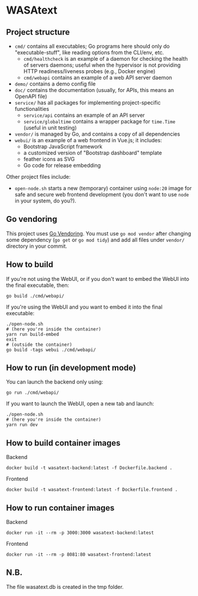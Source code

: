 # WASAtext


## Project structure

* `cmd/` contains all executables; Go programs here should only do "executable-stuff", like reading options from the CLI/env, etc.
    * `cmd/healthcheck` is an example of a daemon for checking the health of servers daemons; useful when the hypervisor is not providing HTTP readiness/liveness probes (e.g., Docker engine)
    * `cmd/webapi` contains an example of a web API server daemon
* `demo/` contains a demo config file
* `doc/` contains the documentation (usually, for APIs, this means an OpenAPI file)
* `service/` has all packages for implementing project-specific functionalities
    * `service/api` contains an example of an API server
    * `service/globaltime` contains a wrapper package for `time.Time` (useful in unit testing)
* `vendor/` is managed by Go, and contains a copy of all dependencies
* `webui/` is an example of a web frontend in Vue.js; it includes:
    * Bootstrap JavaScript framework
    * a customized version of "Bootstrap dashboard" template
    * feather icons as SVG
    * Go code for release embedding

Other project files include:
* `open-node.sh` starts a new (temporary) container using `node:20` image for safe and secure web frontend development (you don't want to use `node` in your system, do you?).

## Go vendoring

This project uses [Go Vendoring](https://go.dev/ref/mod#vendoring). You must use `go mod vendor` after changing some dependency (`go get` or `go mod tidy`) and add all files under `vendor/` directory in your commit.

## How to build

If you're not using the WebUI, or if you don't want to embed the WebUI into the final executable, then:

```shell
go build ./cmd/webapi/
```

If you're using the WebUI and you want to embed it into the final executable:

```shell
./open-node.sh
# (here you're inside the container)
yarn run build-embed
exit
# (outside the container)
go build -tags webui ./cmd/webapi/
```

## How to run (in development mode)

You can launch the backend only using:

```shell
go run ./cmd/webapi/
```

If you want to launch the WebUI, open a new tab and launch:

```shell
./open-node.sh
# (here you're inside the container)
yarn run dev
```

## How to build container images

Backend

```shell
docker build -t wasatext-backend:latest -f Dockerfile.backend .
```
Frontend
```shell
docker build -t wasatext-frontend:latest -f Dockerfile.frontend .
```

## How to run container images

Backend
```shell
docker run -it --rm -p 3000:3000 wasatext-backend:latest
```
Frontend
```shell
docker run -it --rm -p 8081:80 wasatext-frontend:latest
```

## N.B.
The file wasatext.db is created in the tmp folder.
